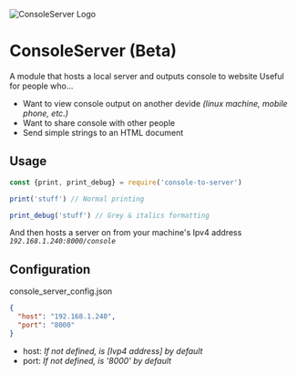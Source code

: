 ![ConsoleServer Logo](https://i.imgur.com/V8PrJZC.png)
# ConsoleServer (Beta)
 A module that hosts a local server and outputs console to website
 Useful for people who...
- Want to view console output on another devide *(linux machine, mobile phone, etc.)*
- Want to share console with other people
- Send simple strings to an HTML document

## Usage
```javascript
const {print, print_debug} = require('console-to-server')

print('stuff') // Normal printing

print_debug('stuff') // Grey & italics formatting
```
And then hosts a server on from your machine's Ipv4 address *``192.168.1.240:8000/console``*

## Configuration
console_server_config.json
```json
{
  "host": "192.168.1.240", 
  "port": "8000"
}
```
- host: *If not defined, is [Ivp4 address] by default*
- port: *If not defined, is '8000' by default*